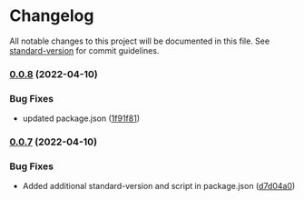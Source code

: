 # Changelog

All notable changes to this project will be documented in this file. See [standard-version](https://github.com/conventional-changelog/standard-version) for commit guidelines.

### [0.0.8](https://github.com/Filesrocket/filesrocket/compare/v0.0.7...v0.0.8) (2022-04-10)


### Bug Fixes

* updated package.json ([1f91f81](https://github.com/Filesrocket/filesrocket/commit/1f91f81265c947c6e3b3b75d8a526dabeacb5ba0))

### [0.0.7](https://github.com/Filesrocket/filesrocket/compare/v0.0.6...v0.0.7) (2022-04-10)


### Bug Fixes

* Added additional standard-version and script in package.json ([d7d04a0](https://github.com/Filesrocket/filesrocket/commit/d7d04a0f97c9615bf6bd03f3add2abb039f1c74a))
